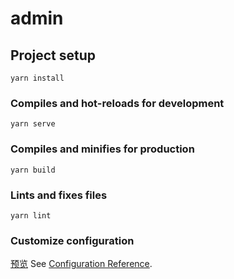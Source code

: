 # admin

## Project setup
```
yarn install
```

### Compiles and hot-reloads for development
```
yarn serve
```

### Compiles and minifies for production
```
yarn build
```

### Lints and fixes files
```
yarn lint
```

### Customize configuration
[预览](http://comwang.github.io/admin/preview/index.html)
See [Configuration Reference](https://cli.vuejs.org/config/).
